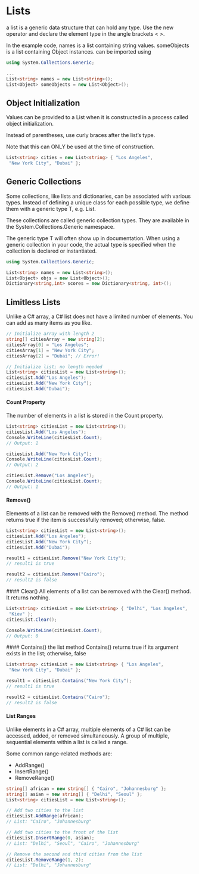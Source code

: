 # Lists
a list is a generic data structure that can hold any type. Use the new operator and declare the element type in the angle brackets < >.

In the example code, names is a list containing string values. someObjects is a list containing Object instances.
can be imported using 
```cs 
using System.Collections.Generic;

...
List<string> names = new List<string>();
List<Object> someObjects = new List<Object>();
 ```
## Object Initialization
Values can be provided to a List when it is constructed in a process called object initialization.

Instead of parentheses, use curly braces after the list’s type.

Note that this can ONLY be used at the time of construction.
```cs
List<string> cities = new List<string> { "Los Angeles",
 "New York City", "Dubai" };
 ```
## Generic Collections
Some collections, like lists and dictionaries, can be associated with various types. Instead of defining a unique class for each possible type, we define them with a generic type T, e.g. List<T>.

These collections are called generic collection types. They are available in the System.Collections.Generic namespace.

The generic type T will often show up in documentation. When using a generic collection in your code, the actual type is specified when the collection is declared or instantiated.
```cs
using System.Collections.Generic;

List<string> names = new List<string>();
List<Object> objs = new List<Object>();
Dictionary<string,int> scores = new Dictionary<string, int>();
 ```

## Limitless Lists
Unlike a C# array, a C# list does not have a limited number of elements. You can add as many items as you like.
```cs
// Initialize array with length 2
string[] citiesArray = new string[2];
citiesArray[0] = "Los Angeles";
citiesArray[1] = "New York City";
citiesArray[2] = "Dubai"; // Error!

// Initialize list; no length needed
List<string> citiesList = new List<string>();
citiesList.Add("Los Angeles");
citiesList.Add("New York City");
citiesList.Add("Dubai");
 ```

#### Count Property
The number of elements in a list is stored in the Count property.
```cs
List<string> citiesList = new List<string>();
citiesList.Add("Los Angeles");
Console.WriteLine(citiesList.Count);
// Output: 1

citiesList.Add("New York City");
Console.WriteLine(citiesList.Count);
// Output: 2

citiesList.Remove("Los Angeles");
Console.WriteLine(citiesList.Count);
// Output: 1
 ```

 #### Remove()
 Elements of a list can be removed with the Remove() method. The method returns true if the item is successfully removed; otherwise, false.
 ```cs
 List<string> citiesList = new List<string>();
citiesList.Add("Los Angeles");
citiesList.Add("New York City");
citiesList.Add("Dubai");

result1 = citiesList.Remove("New York City");
// result1 is true

result2 = citiesList.Remove("Cairo");
// result2 is false
```

#### Clear()
 All elements of a list can be removed with the Clear() method. It returns nothing.
 ```cs
 List<string> citiesList = new List<string> { "Delhi", "Los Angeles",
  "Kiev" };
citiesList.Clear();

Console.WriteLine(citiesList.Count);
// Output: 0
 ```

#### Contains()
the list method Contains() returns true if its argument exists in the list; otherwise, false
```cs
List<string> citiesList = new List<string> { "Los Angeles",
 "New York City", "Dubai" };

result1 = citiesList.Contains("New York City");
// result1 is true

result2 = citiesList.Contains("Cairo");
// result2 is false
 ```

#### List Ranges
Unlike elements in a C# array, multiple elements of a C# list can be accessed, added, or removed simultaneously. A group of multiple, sequential elements within a list is called a range.

Some common range-related methods are:
- AddRange()
- InsertRange()
- RemoveRange()
```cs
string[] african = new string[] { "Cairo", "Johannesburg" };
string[] asian = new string[] { "Delhi", "Seoul" };
List<string> citiesList = new List<string>();

// Add two cities to the list
citiesList.AddRange(african);
// List: "Cairo", "Johannesburg"

// Add two cities to the front of the list
citiesList.InsertRange(0, asian);
// List: "Delhi", "Seoul", "Cairo", "Johannesburg"

// Remove the second and third cities from the list
citiesList.RemoveRange(1, 2);
// List: "Delhi", "Johannesburg"
 ```